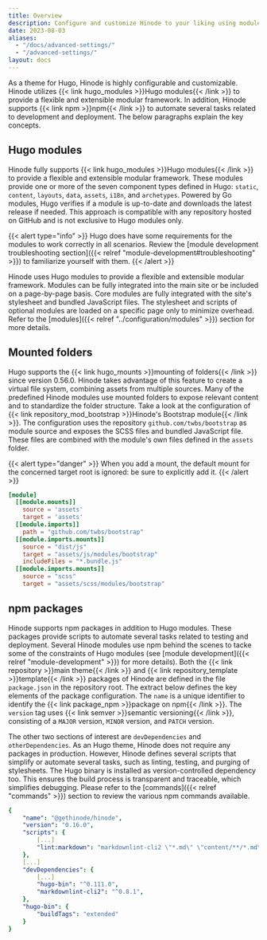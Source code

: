 ```yaml
---
title: Overview
description: Configure and customize Hinode to your liking using modules, npm, and mounted folders.
date: 2023-08-03
aliases:
  - "/docs/advanced-settings/"
  - "/advanced-settings/"
layout: docs
---
```


As a theme for Hugo, Hinode is highly configurable and customizable. Hinode utilizes {{< link hugo_modules >}}Hugo modules{{< /link >}} to provide a flexible and extensible modular framework. In addition, Hinode supports {{< link npm >}}npm{{< /link >}} to automate several tasks related to development and deployment. The below paragraphs explain the key concepts.

## Hugo modules

Hinode fully supports {{< link hugo_modules >}}Hugo modules{{< /link >}} to provide a flexible and extensible modular framework. These modules provide one or more of the seven component types defined in Hugo: `static`, `content`, `layouts`, `data`, `assets`, `i18n`, and `archetypes`. Powered by Go modules, Hugo verifies if a module is up-to-date and downloads the latest release if needed. This approach is compatible with any repository hosted on GitHub and is not exclusive to Hugo modules only.

{{< alert type="info" >}}
Hugo does have some requirements for the modules to work correctly in all scenarios. Review the [module development troubleshooting section]({{< relref "module-development#troubleshooting" >}}) to familiarize yourself with them.
{{< /alert >}}

Hinode uses Hugo modules to provide a flexible and extensible modular framework. Modules can be fully integrated into the main site or be included on a page-by-page basis. Core modules are fully integrated with the site's stylesheet and bundled JavaScript files. The stylesheet and scripts of optional modules are loaded on a specific page only to minimize overhead. Refer to the [modules]({{< relref "../configuration/modules" >}}) section for more details.

## Mounted folders

Hugo supports the {{< link hugo_mounts >}}mounting of folders{{< /link >}} since version 0.56.0. Hinode takes advantage of this feature to create a virtual file system, combining assets from multiple sources. Many of the predefined Hinode modules use mounted folders to expose relevant content and to standardize the folder structure. Take a look at the configuration of {{< link repository_mod_bootstrap >}}Hinode's Bootstrap module{{< /link >}}. The configuration uses the repository `github.com/twbs/bootstrap` as module source and exposes the SCSS files and bundled JavaScript file. These files are combined with the module's own files defined in the `assets` folder.

{{< alert type="danger" >}}
    When you add a mount, the default mount for the concerned target root is ignored: be sure to explicitly add it.
{{< /alert >}}

```toml
[module]
  [[module.mounts]]
    source = 'assets'
    target = 'assets'
  [[module.imports]]
    path = "github.com/twbs/bootstrap"
  [[module.imports.mounts]]
    source = "dist/js"
    target = "assets/js/modules/bootstrap"
    includeFiles = "*.bundle.js"
  [[module.imports.mounts]]
    source = "scss"
    target = "assets/scss/modules/bootstrap"
```

## npm packages

Hinode supports npm packages in addition to Hugo modules. These packages provide scripts to automate several tasks related to testing and deployment. Several Hinode modules use npm behind the scenes to tacke some of the constraints of Hugo modules (see [module development]({{< relref "module-development" >}}) for more details). Both the {{< link repository >}}main theme{{< /link >}} and {{< link repository_template >}}template{{< /link >}} packages of Hinode are defined in the file `package.json` in the repository root. The extract below defines the key elements of the package configuration. The `name` is a unique identifier to identify the {{< link package_npm >}}package on npm{{< /link >}}. The `version` tag uses {{< link semver >}}semantic versioning{{< /link >}}, consisting of a `MAJOR` version, `MINOR` version, and `PATCH` version.

The other two sections of interest are `devDependencies` and `otherDependencies`. As an Hugo theme, Hinode does not require any packages in production. However, Hinode defines several scripts that simplify or automate several tasks, such as linting, testing, and purging of stylesheets. The Hugo binary is installed as version-controlled dependency too. This ensures the build process is transparent and traceable, which simplifies debugging. Please refer to the [commands]({{< relref "commands" >}}) section to review the various npm commands available.

```yml
{
    "name": "@gethinode/hinode",
    "version": "0.16.0",
    "scripts": {
        [...]
        "lint:markdown": "markdownlint-cli2 \"*.md\" \"content/**/*.md\"",
    },
    [...]
    "devDependencies": {
        [...]
        "hugo-bin": "^0.111.0",
        "markdownlint-cli2": "^0.8.1",
    },
    "hugo-bin": {
        "buildTags": "extended"
    }
}
```
